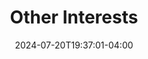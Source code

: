 ---
title: "Other Interests"
authors:
- admin
date: "2024-07-20T19:37:01-04:00"

# Schedule page publish date (NOT publication's date).
publishDate: "2017-01-01T00:00:00Z"

sections:
  - block: markdown
    id: teaching
    content:
      title: Teaching
      autolink: true
      text: |-
        <b>University of Chicago (TA)</b>
        <ul>
          <li>Advanced Macroeconomic Analysis (Masters) for Harald Uhlig          
            <ul>
            <li> <a href="https://xiaoyangli.com/uploads/bellman_xyl.pdf">Introduction to Dynamic Programming</a> </li>
            <li> notes</li>
            </ul>
          </li>
          <li>Honors Macro Theory and Policy (Undergraduate) for Kotaro Yoshida</li>
        </ul>
        <b>Chicago Booth School of Business (TA)</b>
         <ul>
          <li>EMBA Competitive Strategy for Luis Garicano</li>
        </ul>    

---